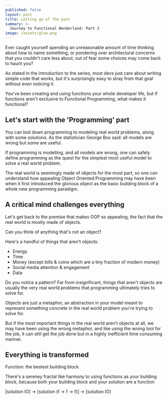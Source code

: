 ```yaml
---
published: false
layout: post
title: Letting go of the past
summary: >-
  Journey to Functional Wonderland: Part 3
image: /assets/glow.png
---
```


Ever caught yourself spending an unreasonable amount of time thinking about how to name something, or pondering over architectural concerns that you couldn't care less about, out of fear some choices may come back to haunt you?

As stated in the introduction to the series, most devs just care about writing simple code that works, but it's surprisingly easy to stray from that goal without even noticing it.

You've been creating and using functions your whole developer life, but if functions aren't exclusive to Functional Programming, what makes it functional?

## Let's start with the 'Programming' part

You can boil down programming to modeling real world problems, along with some solutions. As the statistician George Box said: all models are wrong but some are useful.

If programming is modelling, and all models are wrong, one can safely define programming as the quest for the simplest most useful model to solve a real world problem.

The real world is seemingly made of objects for the most part, so one can understand how appealing Object Oriented Programming may have been when it first introduced the glorious object as the basic building block of a whole new programming paradigm.

## A critical mind challenges everything

Let's get back to the premise that makes OOP so appealing, the fact that the real world is mostly made of objects.

Can you think of anything that's not an object?

Here's a handful of things that aren't objects:

- Energy
- Time
- Money (except bills & coins which are a tiny fraction of modern money)
- Social media attention & engagement
- Data
  
Do you notice a pattern? Far from insignificant, things that aren't objects are usually the very real world problems that programming ultimately tries to solve for.

Objects are just a metaphor, an abstraction in your model meant to represent something concrete in the real world problem you're trying to solve for.

But if the most important things in the real world aren't objects at all, we may have been using the wrong metaphor, and like using the wrong tool for the job, it can still get the job done but in a highly inefficient time consuming manner.

## Everything is transformed

Function: the bestest building block

There's a sereney fractal like harmony to using functions as your building block, because both your building block and your solution are a function




[solution IO] → [solution (f → f → f)] → [solution IO]